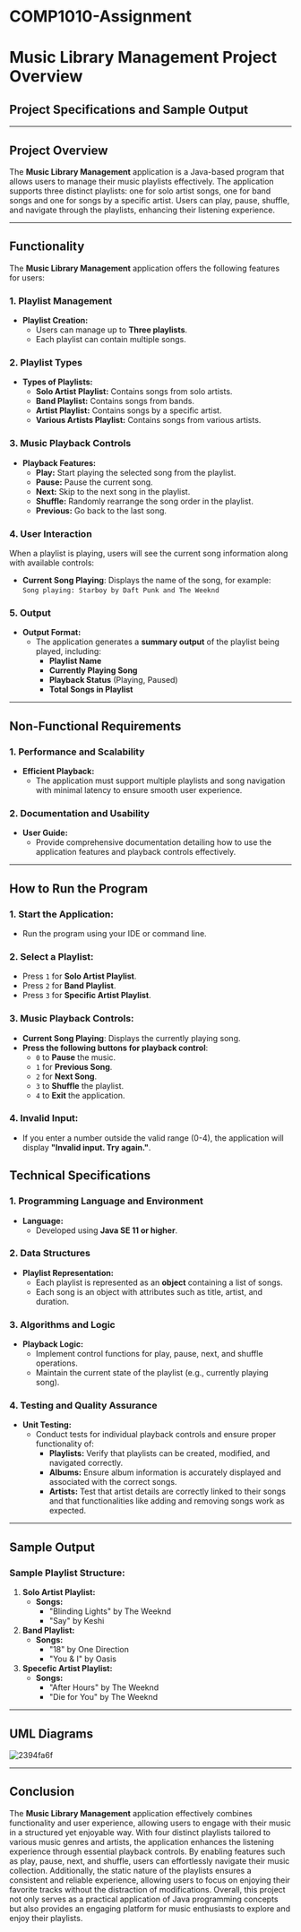 # COMP1010-Assignment

# Music Library Management Project Overview

## Project Specifications and Sample Output

---

## Project Overview

The **Music Library Management** application is a Java-based program that allows users to manage their music playlists effectively. The application supports three distinct playlists: one for solo artist songs, one for band songs and one for songs by a specific artist. Users can play, pause, shuffle, and navigate through the playlists, enhancing their listening experience.

---

## Functionality

The **Music Library Management** application offers the following features for users:

### 1. Playlist Management

- **Playlist Creation:**
  - Users can manage up to **Three playlists**.
  - Each playlist can contain multiple songs.

### 2. Playlist Types

- **Types of Playlists:**
  - **Solo Artist Playlist:** Contains songs from solo artists.
  - **Band Playlist:** Contains songs from bands.
  - **Artist Playlist:** Contains songs by a specific artist.
  - **Various Artists Playlist:** Contains songs from various artists.

### 3. Music Playback Controls

- **Playback Features:**
  - **Play:** Start playing the selected song from the playlist.
  - **Pause:** Pause the current song.
  - **Next:** Skip to the next song in the playlist.
  - **Shuffle:** Randomly rearrange the song order in the playlist.
  - **Previous:** Go back to the last song.

### 4. User Interaction

When a playlist is playing, users will see the current song information along with available controls:

- **Current Song Playing**: Displays the name of the song, for example:  
  `Song playing: Starboy by Daft Punk and The Weeknd`

### 5. Output

- **Output Format:**
  - The application generates a **summary output** of the playlist being played, including:
    - **Playlist Name**
    - **Currently Playing Song**
    - **Playback Status** (Playing, Paused)
    - **Total Songs in Playlist**

---

## Non-Functional Requirements

### 1. Performance and Scalability
- **Efficient Playback:**
  - The application must support multiple playlists and song navigation with minimal latency to ensure smooth user experience.

### 2. Documentation and Usability
- **User Guide:**
  - Provide comprehensive documentation detailing how to use the application features and playback controls effectively.

---

## How to Run the Program

### 1. Start the Application:
   - Run the program using your IDE or command line.

### 2. Select a Playlist:
   - Press `1` for **Solo Artist Playlist**.
   - Press `2` for **Band Playlist**.
   - Press `3` for **Specific Artist Playlist**.

### 3. Music Playback Controls:
   - **Current Song Playing**: Displays the currently playing song.
   - **Press the following buttons for playback control**:
     - `0` to **Pause** the music.
     - `1` for **Previous Song**.
     - `2` for **Next Song**.
     - `3` to **Shuffle** the playlist.
     - `4` to **Exit** the application.

### 4. Invalid Input:
   - If you enter a number outside the valid range (0-4), the application will display **"Invalid input. Try again."**.


## Technical Specifications

### 1. Programming Language and Environment

- **Language:**
  - Developed using **Java SE 11 or higher**.

### 2. Data Structures

- **Playlist Representation:**
  - Each playlist is represented as an **object** containing a list of songs.
  - Each song is an object with attributes such as title, artist, and duration.

### 3. Algorithms and Logic

- **Playback Logic:**
  - Implement control functions for play, pause, next, and shuffle operations.
  - Maintain the current state of the playlist (e.g., currently playing song).

### 4. Testing and Quality Assurance

- **Unit Testing:**
  - Conduct tests for individual playback controls and ensure proper functionality of:
    - **Playlists:** Verify that playlists can be created, modified, and navigated correctly.
    - **Albums:** Ensure album information is accurately displayed and associated with the correct songs.
    - **Artists:** Test that artist details are correctly linked to their songs and that functionalities like adding and removing songs work as expected.

---

## Sample Output

### Sample Playlist Structure:

1. **Solo Artist Playlist:**
   - **Songs:**
     - "Blinding Lights" by The Weeknd
     - "Say" by Keshi
2. **Band Playlist:**
   - **Songs:**
     - "18" by One Direction
     - "You & I" by Oasis
3. **Specefic Artist Playlist:**
   - **Songs:**
     - "After Hours" by The Weeknd
     - "Die for You" by The Weeknd

---
## UML Diagrams

![2394fa6f](https://github.com/user-attachments/assets/cb022346-8540-4de6-a313-6c9c5cb71807)

---

## Conclusion

The **Music Library Management** application effectively combines functionality and user experience, allowing users to engage with their music in a structured yet enjoyable way. With four distinct playlists tailored to various music genres and artists, the application enhances the listening experience through essential playback controls. By enabling features such as play, pause, next, and shuffle, users can effortlessly navigate their music collection. Additionally, the static nature of the playlists ensures a consistent and reliable experience, allowing users to focus on enjoying their favorite tracks without the distraction of modifications. Overall, this project not only serves as a practical application of Java programming concepts but also provides an engaging platform for music enthusiasts to explore and enjoy their playlists.


